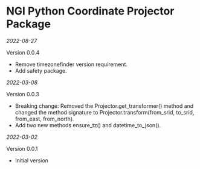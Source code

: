 # NGI Python Coordinate Projector Package
_2022-08-27_

Version 0.0.4

- Remove timezonefinder version requirement.
- Add safety package.

_2022-03-08_

Version 0.0.3

- Breaking change: Removed the Projector.get_transformer() method and changed the 
  method signature to Projector.transform(from_srid, to_srid, from_east, from_north).
- Add two new methods ensure_tz() and datetime_to_json().

_2022-03-02_

Version 0.0.1

- Initial version


